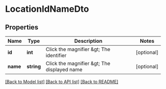 # LocationIdNameDto

## Properties
Name | Type | Description | Notes
------------ | ------------- | ------------- | -------------
**id** | **int** | Click the magnifier &amp;gt; The identifier | [optional] 
**name** | **string** | Click the magnifier &amp;gt; The displayed name | [optional] 

[[Back to Model list]](../README.md#documentation-for-models) [[Back to API list]](../README.md#documentation-for-api-endpoints) [[Back to README]](../README.md)


